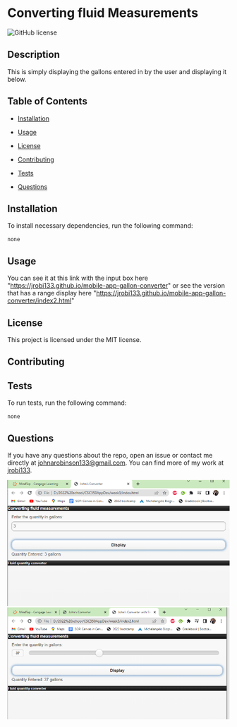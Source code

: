 # Converting fluid Measurements
![GitHub license](https://img.shields.io/badge/license-MIT-blue.svg)

## Description

This is simply displaying the gallons entered in by the user and displaying it below.

## Table of Contents 

* [Installation](#installation)

* [Usage](#usage)

* [License](#license)

* [Contributing](#contributing)

* [Tests](#tests)

* [Questions](#questions)

## Installation

To install necessary dependencies, run the following command:

```
none
```

## Usage

You can see it at this link with the input box here "https://jrobi133.github.io/mobile-app-gallon-converter" or see the version that has a range display here "https://jrobi133.github.io/mobile-app-gallon-converter/index2.html"

## License

This project is licensed under the MIT license.
  
## Contributing



## Tests

To run tests, run the following command:

```
none
```

## Questions

If you have any questions about the repo, open an issue or contact me directly at johnarobinson133@gmail.com. You can find more of my work at [jrobi133](https://github.com/jrobi133/).

![](/assets/screenshots/test%20screenshot%201.PNG)
![](/assets/screenshots/test%20screenshot%202%20with%20slider.PNG)

